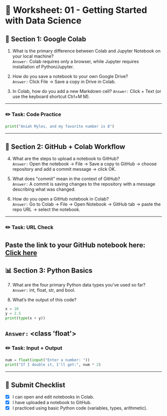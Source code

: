 # 📝 Worksheet: 01 - Getting Started with Data Science

## 🧠 Section 1: Google Colab

1. What is the primary difference between Colab and Jupyter Notebook on your local machine?  
   `Answer:` Colab requires only a browser, while Jupyter requires installation of Python/Jupyter.

2. How do you save a notebook to your own Google Drive?  
   `Answer:` Click File → Save a copy in Drive in Colab.

3. In Colab, how do you add a new Markdown cell?
   `Answer:` Click + Text (or use the keyboard shortcut Ctrl+M M).
---

### ✏️ Task: Code Practice

```python
print("Aniah Myles, and my favorite number is 8")

```

---

## 🔗 Section 2: GitHub + Colab Workflow

4. What are the steps to upload a notebook to GitHub?  
   `Answer:` Open the notebook → File → Save a copy to GitHub → choose repository and add a commit message → click OK.

5. What does "commit" mean in the context of GitHub?  
   `Answer:` A commit is saving changes to the repository with a message describing what was changed.

6. How do you open a GitHub notebook in Colab?  
   `Answer:` Go to Colab → File → Open Notebook → GitHub tab → paste the repo URL → select the notebook.

---

### ✏️ Task: URL Check

Paste the link to your GitHub notebook here: 
[Click here](https://github.com/aaniaahh/DataScience-2025/blob/main/Assignments/Notebook.ipynb)
---

## 📊 Section 3: Python Basics

7. What are the four primary Python data types you've used so far?  
   `Answer:` int, float, str, and bool.

8. What’s the output of this code?

```python
x = 10
y = 2.5
print(type(x + y))
```

`Answer:` <class 'float'> 
---

### ✏️ Task: Input + Output

```python
num = float(input("Enter a number: "))
print("If I double it, I'll get:", num * 2)
```

---

## 🧾 Submit Checklist

- [x] I can open and edit notebooks in Colab.
- [x] I have uploaded a notebook to GitHub.
- [x] I practiced using basic Python code (variables, types, arithmetic).